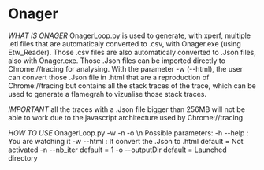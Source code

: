 # Onager

*WHAT IS ONAGER*
OnagerLoop.py is used to generate, with xperf, multiple .etl files that are automaticaly converted to .csv, with  Onager.exe (using Etw_Reader).
Those .csv files are also automaticaly converted to .Json files, also with Onager.exe.
Those .Json files can be imported directly to Chrome://tracing for analysing.
With the parameter -w (--html), the user can convert those .Json file in .html that are a reproduction of Chrome://tracing but contains all the stack
traces of the trace, which can be used to generate a flamegrah to vizualise those stack traces.

*IMPORTANT* 
all the traces with a .Json file bigger than 256MB will not be able to work due to the javascript architecture used by Chrome://tracing

*HOW TO USE*
OnagerLoop.py -w -n <number of iteration> -o <output Directory>\n
  Possible parameters:
    -h --help : You are watching it
    -w --html : It convert the .Json to .html
      default = Not activated
    -n --nb_iter <number of iteration> 
      default = 1
    -o --outputDir
      default = Launched directory
      
